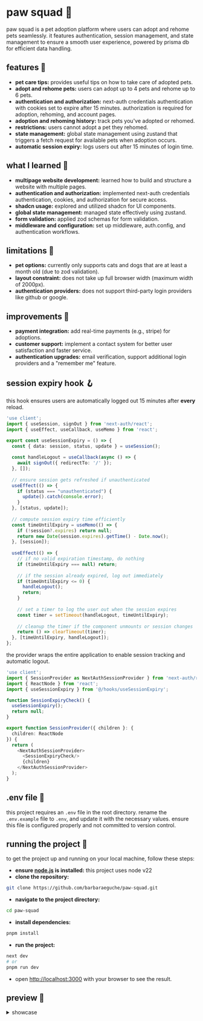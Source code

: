 # paw squad 🐾
paw squad is a pet adoption platform where users can adopt and rehome pets seamlessly. 
it features authentication, session management, and state management to ensure a smooth user experience, 
powered by prisma db for efficient data handling.

## features 👾
- **pet care tips:** provides useful tips on how to take care of adopted pets.
- **adopt and rehome pets:** users can adopt up to 4 pets and rehome up to 6 pets.
- **authentication and authorization:** next-auth credentials authentication with cookies set to expire after 15 minutes. authorization is required for adoption, rehoming, and account pages.
- **adoption and rehoming history:** track pets you've adopted or rehomed.
- **restrictions:** users cannot adopt a pet they rehomed.
- **state management:** global state management using zustand that triggers a fetch request for available pets when adoption occurs.
- **automatic session expiry:** logs users out after 15 minutes of login time.

## what I learned 💭
- **multipage website development:** learned how to build and structure a website with multiple pages.
- **authentication and authorization:** implemented next-auth credentials authentication, cookies, and authorization for secure access.
- **shadcn usage:** explored and utilized shadcn for UI components.
- **global state management:** managed state effectively using zustand.
- **form validation:** applied zod schemas for form validation.
- **middleware and configuration:** set up middleware, auth.config, and authentication workflows.

## limitations 🚨
- **pet options:** currently only supports cats and dogs that are at least a month old (due to zod validation). 
- **layout constraint:** does not take up full browser width (maximum width of 2000px). 
- **authentication providers:** does not support third-party login providers like github or google.

## improvements 🌱
- **payment integration:** add real-time payments (e.g., stripe) for adoptions.
- **customer support:** implement a contact system for better user satisfaction and faster service.
- **authentication upgrades:** email verification, support additional login providers and a "remember me" feature.

## session expiry hook 🪝
this hook ensures users are automatically logged out 15 minutes after **every** reload.
```typescript
'use client';
import { useSession, signOut } from 'next-auth/react';
import { useEffect, useCallback, useMemo } from 'react';

export const useSessionExpiry = () => {
  const { data: session, status, update } = useSession();
	
  const handleLogout = useCallback(async () => {
    await signOut({ redirectTo: '/' });
  }, []);
	
  // ensure session gets refreshed if unauthenticated
  useEffect(() => {
    if (status === "unauthenticated") {
      update().catch(console.error);
    }
  }, [status, update]);
	
  // compute session expiry time efficiently
  const timeUntilExpiry = useMemo(() => {
    if (!session?.expires) return null;
    return new Date(session.expires).getTime() - Date.now();
  }, [session]);
	
  useEffect(() => {
    // if no valid expiration timestamp, do nothing
    if (timeUntilExpiry === null) return;
		
    // if the session already expired, log out immediately
    if (timeUntilExpiry <= 0) {
      handleLogout();
      return;
    }
		
    // set a timer to log the user out when the session expires
    const timer = setTimeout(handleLogout, timeUntilExpiry);
		
    // cleanup the timer if the component unmounts or session changes
    return () => clearTimeout(timer);
  }, [timeUntilExpiry, handleLogout]);
};
```

the provider wraps the entire application to enable session tracking and automatic logout.
```typescript jsx
'use client';
import { SessionProvider as NextAuthSessionProvider } from 'next-auth/react';
import { ReactNode } from 'react';
import { useSessionExpiry } from '@/hooks/useSessionExpiry';

function SessionExpiryCheck() {
  useSessionExpiry();
  return null;
}

export function SessionProvider({ children }: {
  children: ReactNode
}) {
  return (
    <NextAuthSessionProvider>
      <SessionExpiryCheck/>
      {children}
    </NextAuthSessionProvider>
  );
}
```

## .env file 📄
this project requires an `.env` file in the root directory. rename the `.env.example` file to `.env`, and update it with the necessary values. ensure this file is configured properly and not committed to version control.

## running the project 🏁
to get the project up and running on your local machine, follow these steps:

- **ensure [node.js](https://nodejs.org/en) is installed:** this project uses node v22
- **clone the repository:**
```bash
git clone https://github.com/barbaraeguche/paw-squad.git
```
- **navigate to the project directory:**
```bash
cd paw-squad
```
- **install dependencies:**
```bash
pnpm install
```
- **run the project:**
```bash
next dev
# or
pnpm run dev
```
- open [http://localhost:3000](http://localhost:3000) with your browser to see the result.

## preview 📸
<details>
  <summary>showcase</summary>

  - **introduction:**
  
  https://github.com/user-attachments/assets/6fd80cd3-3657-4aab-a196-828cfcf8d31c

  - **login + account:**
  
  https://github.com/user-attachments/assets/52939086-f5ae-4425-8d3d-eb8979741d70

  - **rehoming:**
  
  https://github.com/user-attachments/assets/fe9209ed-6134-4515-81f6-8ff0d9268093

  - **adopting:**
  
  https://github.com/user-attachments/assets/3545baa7-a803-4b0c-8336-fe8d2223ae57
</details>
